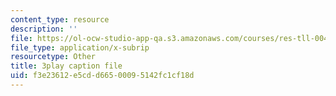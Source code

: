 ```yaml
---
content_type: resource
description: ''
file: https://ol-ocw-studio-app-qa.s3.amazonaws.com/courses/res-tll-004-stem-concept-videos-fall-2013/f3e23612e5cdd66500095142fc1cf18d_0BDi0d1j7u0.srt
file_type: application/x-subrip
resourcetype: Other
title: 3play caption file
uid: f3e23612-e5cd-d665-0009-5142fc1cf18d
---
```

